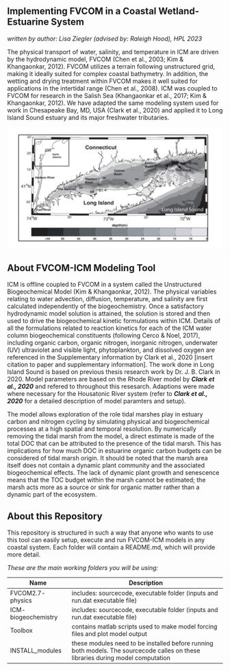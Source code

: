 ## Implementing FVCOM in a Coastal Wetland-Estuarine System
*written by author: Lisa Ziegler (advised by: Raleigh Hood), HPL 2023*

The physical transport of water, salinity, and temperature in ICM are driven by the hydrodynamic model, FVCOM (Chen et al., 2003; Kim & Khangaonkar, 2012). FVCOM utilizes a terrain following unstructured grid, making it ideally suited for complex coastal bathymetry. In addition, the wetting and drying treatment within FVCOM makes it well suited for applications in the intertidal range (Chen et al., 2008). ICM was coupled to FVCOM for research in the Salish Sea (Khangaonkar et al., 2017; Kim & Khangaonkar, 2012). We have adapted the same modeling system used for work in Chesapeake Bay, MD, USA (Clark et al., 2020) and applied it to Long Island Sound estuary and its major freshwater tributaries. 

![](./github-figures/bathy_bw.001.jpeg)

## About FVCOM-ICM Modeling Tool

ICM is offline coupled to FVCOM in a system called the Unstructured Biogeochemical Model (Kim & Khangaonkar, 2012). The physical variables relating to water advection, diffusion, temperature, and salinity are first calculated independently of the biogeochemistry. Once a satisfactory hydrodynamic model solution is attained, the solution is stored and then used to drive the biogeochemical kinetic formulations within ICM. Details of all the formulations related to reaction kinetics for each of the ICM water column biogeochemical constituents (following Cerco & Noel, 2017), including organic carbon, organic nitrogen, inorganic nitrogen, underwater (UV) ultraviolet and visible light, phytoplankton, and dissolved oxygen are referenced in the Supplementary information by Clark et al., 2020 [insert citation to paper and supplementary information]. The work done in Long Island Sound is based on previous thesis research work by Dr. J. B. Clark in 2020. Model parameters are based on the Rhode River model by ***Clark et al., 2020*** and refered to throughout this resesarch. Adaptions were made where necessary for the Housatonic River system (refer to ***Clark et al., 2020*** for a detailed description of model paramters and setup).

The model allows exploration of the role tidal marshes play in estuary carbon and nitrogen cycling by simulating physical and biogeochemical processes at a high spatial and temporal resolution. By numerically removing the tidal marsh from the model, a direct estimate is made of the total DOC that can be attributed to the presence of the tidal marsh. This has implications for how much DOC in estuarine organic carbon budgets can be considered of tidal marsh origin. It should be noted that the marsh area itself does not contain a dynamic plant community and the associated biogeochemical effects. The lack of dynamic plant growth and senescence means that the TOC budget within the marsh cannot be estimated; the marsh acts more as a source or sink for organic matter rather than a dynamic part of the ecosystem.  

## About this Repository
This repository is structured in such a way that anyone who wants to use this tool can easily setup, execute and run FVCOM-ICM models in any coastal system. Each folder will contain a README.md, which will provide more detail. 

*These are the main working folders you will be using:*

| Name | Description |
|------|-------------|
| FVCOM2.7- physics| includes: sourcecode, executable folder (inputs and run.dat executable file)|
| ICM- biogeochemistry  | includes: sourcecode, executable folder (inputs and run.dat executable file)|
| Toolbox| contains matlab scripts used to make model forcing files and plot model output|
| INSTALL_modules| these modules need to be installed before running both models. The sourcecode calles on these libraries during model computation|




